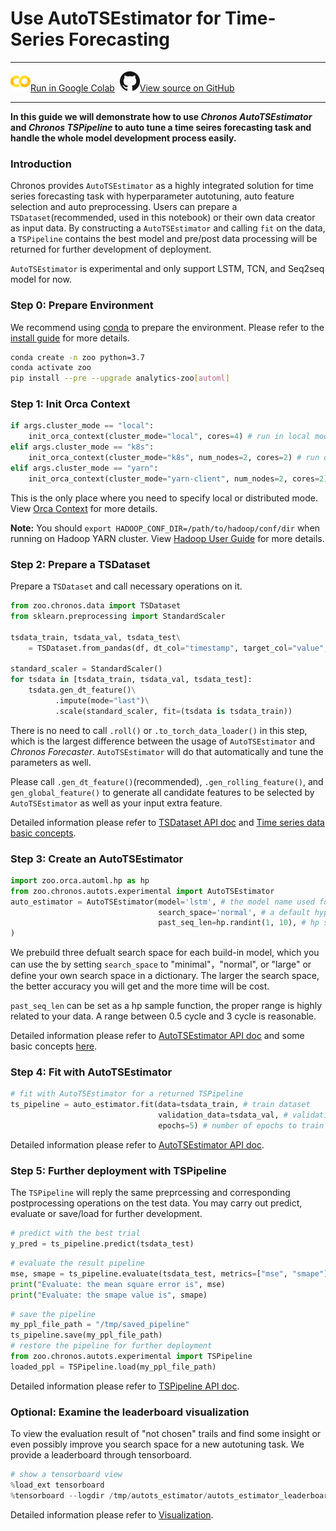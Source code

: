 # Use AutoTSEstimator for Time-Series Forecasting

---

![](../../../../image/colab_logo_32px.png)[Run in Google Colab](https://colab.research.google.com/github/intel-analytics/analytics-zoo/blob/master/docs/docs/colab-notebook/chronos/chronos_experimental_autots_nyc_taxi.ipynb) &nbsp;![](../../../../image/GitHub-Mark-32px.png)[View source on GitHub](https://github.com/intel-analytics/analytics-zoo/blob/master/docs/docs/colab-notebook/chronos/chronos_experimental_autots_nyc_taxi.ipynb)

---

**In this guide we will demonstrate how to use _Chronos AutoTSEstimator_ and _Chronos TSPipeline_ to auto tune a time seires forecasting task and handle the whole model development process easily.**

### **Introduction**

Chronos provides `AutoTSEstimator` as a highly integrated solution for time series forecasting task with hyperparameter autotuning, auto feature selection and auto preprocessing. Users can prepare a `TSDataset`(recommended, used in this notebook) or their own data creator as input data. By constructing a `AutoTSEstimator` and calling `fit` on the data, a `TSPipeline` contains the best model and pre/post data processing will be returned for further development of deployment.

`AutoTSEstimator` is experimental and only support LSTM, TCN, and Seq2seq model for now.

### **Step 0: Prepare Environment**

We recommend using [conda](https://docs.conda.io/projects/conda/en/latest/user-guide/install/) to prepare the environment. Please refer to the [install guide](../../UserGuide/python.md) for more details.

```bash
conda create -n zoo python=3.7
conda activate zoo
pip install --pre --upgrade analytics-zoo[automl]
```

### **Step 1: Init Orca Context**
```python
if args.cluster_mode == "local":
    init_orca_context(cluster_mode="local", cores=4) # run in local mode
elif args.cluster_mode == "k8s":
    init_orca_context(cluster_mode="k8s", num_nodes=2, cores=2) # run on K8s cluster
elif args.cluster_mode == "yarn":
    init_orca_context(cluster_mode="yarn-client", num_nodes=2, cores=2) # run on Hadoop YARN cluster
```
This is the only place where you need to specify local or distributed mode. View [Orca Context](../../Orca/Overview/orca-context.md) for more details.

**Note:** You should `export HADOOP_CONF_DIR=/path/to/hadoop/conf/dir` when running on Hadoop YARN cluster. View [Hadoop User Guide](../../UserGuide/hadoop.md) for more details.

### **Step 2: Prepare a TSDataset**
Prepare a `TSDataset` and call necessary operations on it.
```python
from zoo.chronos.data import TSDataset
from sklearn.preprocessing import StandardScaler

tsdata_train, tsdata_val, tsdata_test\
    = TSDataset.from_pandas(df, dt_col="timestamp", target_col="value", with_split=True, val_ratio=0.1, test_ratio=0.1)

standard_scaler = StandardScaler()
for tsdata in [tsdata_train, tsdata_val, tsdata_test]:
    tsdata.gen_dt_feature()\
          .impute(mode="last")\
          .scale(standard_scaler, fit=(tsdata is tsdata_train))
```
There is no need to call `.roll()` or `.to_torch_data_loader()` in this step, which is the largest difference between the usage of `AutoTSEstimator` and _Chronos Forecaster_. `AutoTSEstimator` will do that automatically and tune the parameters as well.

Please call `.gen_dt_feature()`(recommended), `.gen_rolling_feature()`, and `gen_global_feature()` to generate all candidate features to be selected by `AutoTSEstimator` as well as your input extra feature.

Detailed information please refer to [TSDataset API doc](https://analytics-zoo.readthedocs.io/en/latest/doc/PythonAPI/Chronos/tsdataset.html#tsdataset) and [Time series data basic concepts](https://analytics-zoo.readthedocs.io/en/latest/doc/Chronos/Overview/chronos.html#data-processing-and-feature-engineering).

### **Step 3: Create an AutoTSEstimator**

```python
import zoo.orca.automl.hp as hp
from zoo.chronos.autots.experimental import AutoTSEstimator
auto_estimator = AutoTSEstimator(model='lstm', # the model name used for training
                                 search_space='normal', # a default hyper parameter search space
                                 past_seq_len=hp.randint(1, 10), # hp sampling function of past_seq_len for auto-tuning
) 
```
We prebuild three defualt search space for each build-in model, which you can use the by setting `search_space` to "minimal"，"normal", or "large" or define your own search space in a dictionary. The larger the search space, the better accuracy you will get and the more time will be cost.

`past_seq_len` can be set as a hp sample function, the proper range is highly related to your data. A range between 0.5 cycle and 3 cycle is reasonable.

Detailed information please refer to [AutoTSEstimator API doc](https://analytics-zoo.readthedocs.io/en/latest/doc/PythonAPI/Chronos/autotsestimator.html#id1) and some basic concepts [here](https://analytics-zoo.readthedocs.io/en/latest/doc/Orca/Overview/distributed-tuning.html#search-space-and-search-algorithms).

### **Step 4: Fit with AutoTSEstimator**
```python
# fit with AutoTSEstimator for a returned TSPipeline
ts_pipeline = auto_estimator.fit(data=tsdata_train, # train dataset
                                 validation_data=tsdata_val, # validation dataset
                                 epochs=5) # number of epochs to train in each trial
```
Detailed information please refer to [AutoTSEstimator API doc](https://analytics-zoo.readthedocs.io/en/latest/doc/PythonAPI/Chronos/autotsestimator.html#id1).
### **Step 5: Further deployment with TSPipeline**
The `TSPipeline` will reply the same preprcessing and corresponding postprocessing operations on the test data. You may carry out predict, evaluate or save/load for further development.
```python
# predict with the best trial
y_pred = ts_pipeline.predict(tsdata_test)
```

```python
# evaluate the result pipeline
mse, smape = ts_pipeline.evaluate(tsdata_test, metrics=["mse", "smape"])
print("Evaluate: the mean square error is", mse)
print("Evaluate: the smape value is", smape)
```

```python
# save the pipeline
my_ppl_file_path = "/tmp/saved_pipeline"
ts_pipeline.save(my_ppl_file_path)
# restore the pipeline for further deployment
from zoo.chronos.autots.experimental import TSPipeline
loaded_ppl = TSPipeline.load(my_ppl_file_path)
```
Detailed information please refer to [TSPipeline API doc](https://analytics-zoo.readthedocs.io/en/latest/doc/PythonAPI/Chronos/autotsestimator.html#tspipeline-experimental).

### **Optional: Examine the leaderboard visualization**
To view the evaluation result of "not chosen" trails and find some insight or even possibly improve you search space for a new autotuning task. We provide a leaderboard through tensorboard.
```python
# show a tensorboard view
%load_ext tensorboard
%tensorboard --logdir /tmp/autots_estimator/autots_estimator_leaderboard/
```
Detailed information please refer to [Visualization](https://analytics-zoo.readthedocs.io/en/latest/doc/Chronos/Overview/chronos.html#Visualization).
